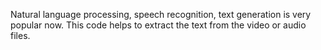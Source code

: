 Natural language processing, speech recognition, text generation is very popular now. This code helps to extract the text from the video or audio files.
